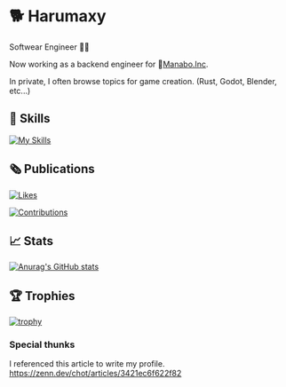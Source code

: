 # 🐕 Harumaxy

Softwear Engineer 👨‍💻

Now working as a backend engineer for 🏢[Manabo.Inc](https://www.manabo.com/).


In private, I often browse topics for game creation. (Rust, Godot, Blender, etc...)


## 🔧 Skills

[![My Skills](https://skillicons.dev/icons?i=js,ts,nodejs,elysia,deno,ocaml,godot,postgres,react,elixir,go)](https://skillicons.dev)

## 🗞️ Publications

[![Likes](https://badgen.org/img/zenn/submax/likes?style=for-the-badge)](https://zenn.dev/submax)


[![Contributions](https://badgen.org/img/qiita/harumaxy/contributions?style=for-the-badge)](https://qiita.com/harumaxy)

## 📈 Stats

[![Anurag's GitHub stats](https://github-readme-stats.vercel.app/api?username=harumaxy&theme=merko)](https://github.com/harumaxy/github-readme-stats)

## 🏆 Trophies

[![trophy](https://github-profile-trophy.vercel.app/?username=ryo-ma)](https://github.com/ryo-ma/github-profile-trophy)


### Special thunks

I referenced this article to write my profile.<br>https://zenn.dev/chot/articles/3421ec6f622f82
